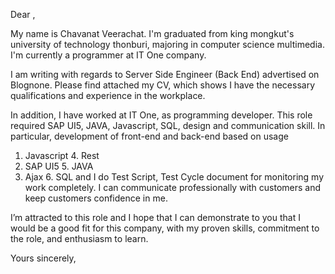 Dear ,

My name is Chavanat Veerachat. I'm graduated from king mongkut's university of technology thonburi, majoring in computer science multimedia.
I'm currently a programmer at IT One company.


I am writing with regards to Server Side Engineer (Back End) advertised on Blognone. Please find attached my CV, which shows I have the necessary qualifications and experience in the workplace.

In addition, I have worked at IT One, as programming developer. This role required SAP UI5, JAVA, Javascript, SQL, design and communication skill. In particular, development of front-end and back-end based on usage
1. Javascript 4. Rest
2. SAP UI5 5. JAVA
3. Ajax 6. SQL
and I do Test Script, Test Cycle document for monitoring my work completely.
I can communicate professionally with customers and keep customers confidence in me.


I’m attracted to this role and I hope that I can demonstrate to you that I would be a good fit for this company, with my proven skills, commitment to the role, and enthusiasm to learn.



Yours sincerely,
